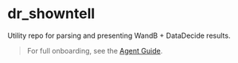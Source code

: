# dr_showntell

Utility repo for parsing and presenting WandB + DataDecide results.

> For full onboarding, see the [Agent Guide](../dr_ref/docs/guides/AGENT_GUIDE_dr_showntell.md).
